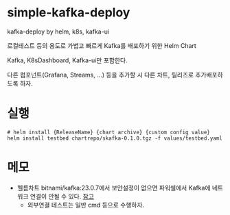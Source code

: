 # simple-kafka-deploy

kafka-deploy by helm, k8s, kafka-ui

로컬테스트 등의 용도로 가볍고 빠르게 Kafka를 배포하기 위한 Helm Chart

Kafka, K8sDashboard, Kafka-ui만 포함한다.

다른 컴포넌트(Grafana, Streams, ...) 등을 추가할 시 다른 차트, 릴리즈로 추가배포하도록 하자.

# 실행

```
# helm install {ReleaseName} {chart archive} {custom config value}
helm install testbed chartrepo/skafka-0.1.0.tgz -f values/testbed.yaml
```

# 메모
- 헬름차트 bitnami/kafka:23.0.7에서 보안설정이 없으면 파워쉘에서 Kafka에 네트워크 연결이 안될 수 있다. [참고](https://stackoverflow.com/questions/48603203/powershell-invoke-webrequest-throws-webcmdletresponseexception)
    - 외부연결 테스트는 일반 cmd 등으로 수행하자.